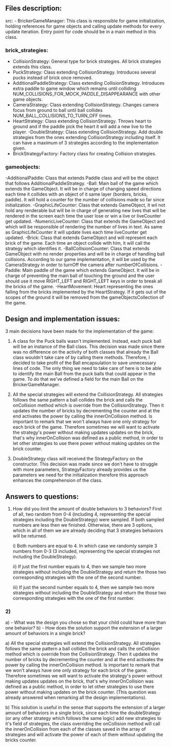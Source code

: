 ## Files description:

src:
    - BrickerGameManager: This class is responsible for game initialization, holding references for game objects and
     calling update methods for every update iteration. Entry point for code should be in a main method in this class.

### brick_strategies:

- CollisionStrategy: General type for brick strategies. All brick strategies extends this class.
- PuckStrategy: Class extending CollisionStrategy. Introduces several pucks instead of brick once removed.
- AdditionalPaddleStrategy: Class extending CollisionStrategy. Introduces extra
 paddle to game window which remains until colliding NUM_COLLISIONS_FOR_MOCK_PADDLE_DISAPPEARANCE with
 other game objects.
- CameraStrategy: Class extending CollisionStrategy.
 Changes camera focus from ground to ball until ball collides NUM_BALL_COLLISIONS_TO_TURN_OFF times.
- HeartStrategy: Class extending CollisionStrategy.
 Throws heart to ground and if the paddle pick the heart it will add a new live to the player.
-DoubleStrategy: Class extending CollisionStrategy.
 Add double strategies from the ones extending CollisionStrategy including itself. It can have a maximum of
 3 strategies according to the implementation given.
- BrickStrategyFactory: Factory class for creating Collision strategies.

### gameobjects:

-AdditionalPaddle:
    Class that extends Paddle class and will be the object that follows AdditionalPaddleStrategy.
-Ball:
    Main ball of the game which extends the GameObject. It will be in charge of changing speed directions
    each time it collides with an object of it same layer (borders, bricks, paddle). It will hold a counter
    for the number of collisions made so far since initialization.
-GraphicLifeCounter:
    Class that extends GameObject, it wil not hold any renderable but will be in charge of generating new lives
    that will be rendered in the screen each time the user lose or win a live or liveCounter get updated.
-NumericLiveCounter:
    Class that extends the GameObject and which will be responsible of rendering the number of lives in text.
    As same as GraphicLifeCounter it will update lives each time liveCounter get updated.
-Brick:
    Class that extends GameObject and will represent each brick of the game. Each time an object collide with
    him, it will call the strategy which identifies it.
-BallCollisionCounter:
    Class that extends GameObject with no render properties and will be in charge of handling ball collisions.
    According to our game implementation, it will be used by the CameraStrategy in order to turnOff the camera
    after numberOfCollisions.
-Paddle:
    Main paddle of the game which extends GameObject. It will be in charge of preventing the main ball of
    touching the ground and the user should use it move RIGHT_LEFT and RIGHT_LEFT keys in order to break all
    the bricks of the game.
-HeartMovement:
     Heart representing the ones falling from the bricks implemented by the HeartStrategy. If it gets out of
     the scopes of the ground it will be removed from the gameObjectsCollection of the game.

## Design and implementation issues:

3 main decisions have been made for the implementation of the game:

1) A class for the Puck balls wasn't implemented. Instead, each puck ball will be an instance of the Ball class.
This decision was made since there was no difference on the activity of both classes that already the Ball
class wouldn't take care of by calling there methods. Therefore, I decided to take profit of the Ball
encapsulation to save unnecessary lines of code. The only thing we need to take care of here is to be able
to identify the main Ball from the puck balls that could appear in the game. To do that we've defined a field
for the main Ball on the BrickerGameManager.

2) All the special strategies will extend the CollisionStrategy. All strategies follows the same pattern a ball
collides the brick and calls the onCollision method which is override from the CollisionStrategy. Then it
updates the number of bricks by decrementing the counter and at the end activates the power by calling the
innerOnCollision method. Is important to remark that we won't always have one only strategy for each brick of
the game. Therefore sometimes we will want to activate the strategy's power without making updates updates on
the brick, that's why innerOnCollision was defined as a public method, in order to let other strategies to use
there power without making updates on the brick counter.

3) DoubleStrategy class will received the StrategyFactory on the constructor. This decision was made since
we don't have to struggle with more parameters, StrategyFactory already provides us the parameters we need for
the initialization therefore this approach enhances the comprehension of the class.

## Answers to questions:

1) How did you limit the amount of double behaviors to 3 behaviors?
    First of all, two random from 0-4 (including 4, representing the special strategies
    including the DoubleStrategy) were sampled. If both sampled numbers are less then we finished.
    Otherwise, there are 3 options, which in all of them we are already deciding that 3 strategies behaviors
    will be returned.

    i) Both numbers are equal to 4. In which case we randomly sample 3 numbers from 0-3 (3 included,
    representing the special strategies not including the DoubleStrategy).

    ii) If just the first number equals to 4, then we sample two more strategies without including
    the DoubleStrategy and return the those two corresponding strategies with the one of the second number.

    iii) If just the second number equals to 4, then we sample two more strategies without including
    the DoubleStrategy and return the those two corresponding strategies with the one of the first number.

### 2)

a) - What was the design you chose so that your child could have more than one behavior?
b) - How does the solution support the extension of a larger amount of behaviors in a single brick?

a) All the special strategies will extend the CollisionStrategy. All strategies follows the same pattern a ball
collides the brick and calls the onCollision method which is override from the CollisionStrategy. Then it
updates the number of bricks by decrementing the counter and at the end activates the power by calling the
innerOnCollision method. Is important to remark that we won't always have one only strategy for each brick of
the game. Therefore sometimes we will want to activate the strategy's power without making updates updates on
the brick, that's why innerOnCollision was defined as a public method, in order to let other strategies to use
there power without making updates on the brick counter. (This question was already answered when remarking all
the design implementations).

b) This solution is useful in the sense that supports the extension of a larger amount of behaviors in a single
brick, since each time the doubleStrategy (or any other strategy which follows the same logic) add new
strategies to it's field of strategies, the class overriding the onCollision method will call the
innerOnCollision from each of the classes saved in the array of strategies and will activate the power of
each of them without updating the bricks counter.


